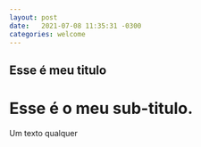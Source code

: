 ```yaml
---
layout: post
date:   2021-07-08 11:35:31 -0300
categories: welcome
---
```


## Esse é meu titulo
#  Esse é o meu sub-titulo.

Um texto qualquer
